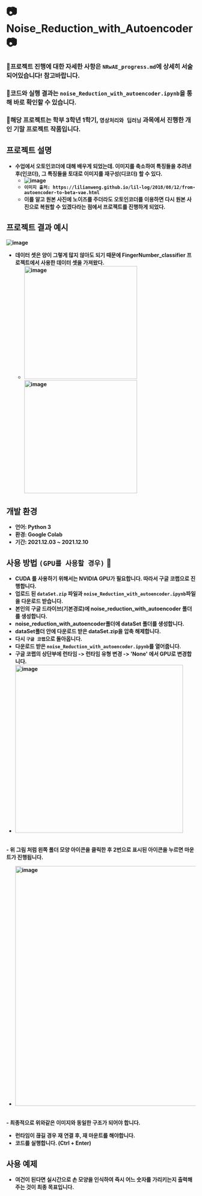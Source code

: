 # 📷 <b>Noise_Reduction_with_Autoencoder📷
### 👀프로젝트 진행에 대한 자세한 사항은 `NRwAE_progress.md`에 상세히 서술되어있습니다! 참고바랍니다.
### 👀코드와 실행 결과는 `noise_Reduction_with_autoencoder.ipynb`을 통해 바로 확인할 수 있습니다.
### 👀해당 프로젝트는 학부 3학년 1학기, `영상처리와 딥러닝` 과목에서 진행한 개인 기말 프로젝트 작품입니다.
  
## <b>프로젝트 설명
- 수업에서 오토인코더에 대해 배우게 되었는데. 이미지를 축소하여 특징들을 추려낸 후(인코더), 그 특징들을 토대로 이미지를 재구성(디코더) 할 수 있다.
  - ![image](https://user-images.githubusercontent.com/46768743/145661933-190ca233-a0b6-4335-8933-0d56689f2c1c.png)
  - `이미지 출처: https://lilianweng.github.io/lil-log/2018/08/12/from-autoencoder-to-beta-vae.html`
  - 이를 알고 원본 사진에 노이즈를 주더라도 오토인코더를 이용하면 다시 원본 사진으로 복원할 수 있겠다라는 점에서 프로젝트를 진행하게 되었다.

## 프로젝트 결과 예시
  ![image](https://user-images.githubusercontent.com/46768743/145662645-73c1c250-9c95-485f-b349-98a350eb42ee.png)

- 데이터 셋은 양이 그렇게 많지 않아도 되기 때문에 FingerNumber_classifier 프로젝트에서 사용한 데이터 셋을 가져왔다.
  - <img width="300" alt="image" src="https://user-images.githubusercontent.com/46768743/142755240-0e1a3570-e740-434a-b3e5-99a1cc9eb99d.png"> <img width="300" alt="image" src="https://user-images.githubusercontent.com/46768743/142755325-8dd0e747-12f8-4458-96fc-36a9dde59f0c.png">
  
## <b>개발 환경
- 언어: Python 3
- 환경: Google Colab
- 기간: 2021.12.03 ~ 2021.12.10

## <b>사용 방법 `(GPU를 사용할 경우)` 📖
  - CUDA 를 사용하기 위해서는 NVIDIA GPU가 필요합니다. 따라서 구글 코랩으로 진행합니다.
  - 업로드 된 `dataSet.zip` 파일과 `noise_Reduction_with_autoencoder.ipynb`파일을 다운로드 받습니다.
  - 본인의 구글 드라이브(기본경로)에 noise_reduction_with_autoencoder 폴더를 생성합니다.
  - noise_reduction_with_autoencoder폴더에 dataSet 폴더를 생성합니다.
  - dataSet폴더 안에 다운로드 받은 dataSet.zip을 압축 해제합니다.
  - 다시 `구글 코랩`으로 돌아옵니다.
  - 다운로드 받은 `noise_Reduction_with_autoencoder.ipynb`를 열어줍니다.
  - 구글 코랩의 상단부에 런타임 -> 런타임 유형 변경 -> 'None' 에서 GPU로 변경합니다.
  - <img width="446" alt="image" src="https://user-images.githubusercontent.com/46768743/142857000-db20c982-3364-477c-ba89-f8ecfffe595c.png">
  <br> - 위 그림 처럼 왼쪽 폴더 모양 아이콘을 클릭한 후 2번으로 표시된 아이콘을 누르면 마운트가 진행됩니다.
  - <img width="637" alt="image" src="https://user-images.githubusercontent.com/46768743/142857247-61e38577-3dbd-4d37-9abc-82506366e35b.png">
  <br> - 최종적으로 위와같은 이미지와 동일한 구조가 되어야 합니다.
  - 런타임이 끊길 경우 재 연결 후, 재 마운트를 해야합니다.
  - 코드를 실행합니다. (Ctrl + Enter)

  
## <b>사용 예제
- 여건이 된다면 실시간으로 손 모양을 인식하여 즉시 어느 숫자를 가리키는지 출력해주는 것이 최종 목표입니다.
  

